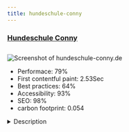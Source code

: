 ```yaml
---
title: hundeschule-conny
---
```


<div style="height: 3rem">
  <a href="http://www.hundeschule-conny.de"><h3>Hundeschule Conny</h3></a>
</div>
<img loading="lazy" src="/images/thumbs/hundeschule-conny.de.jpg" alt="Screenshot of hundeschule-conny.de" />
<ul>
  <li>Performace: 79%</li>
  <li>
    First contentful paint:
    2.53Sec
  </li>
  <li>Best practices: 64%</li>
  <li>Accessibility: 93%</li>
  <li>SEO: 98%</li>
  <li>carbon footprint: 0.054</li>
</ul>
<details>
  <summary>Description</summary>
  <p>Hundeschule Conny is a dog school in Hartheim, Germany. 
The site is build to be an marketing machine. Designed for brand building. SEO-optimized to catch the interested at Google and Co. And build in timetable and imagegalery to take care for customer loyalty.Build with Joomla 3.8 and the JYAML-Framework. 
Used extensions: Phocagallery, Breezingforms, Akeeba Backup, KnoWau3, JSitemap. Own developed module to display articles in a JYAML compatible grid-layout.</p>
</details>

